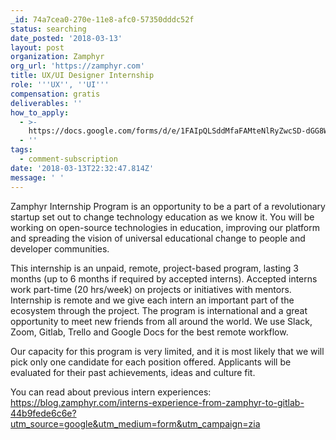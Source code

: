 ```yaml
---
_id: 74a7cea0-270e-11e8-afc0-57350dddc52f
status: searching
date_posted: '2018-03-13'
layout: post
organization: Zamphyr
org_url: 'https://zamphyr.com'
title: UX/UI Designer Internship
role: '''UX'', ''UI'''
compensation: gratis
deliverables: ''
how_to_apply:
  - >-
    https://docs.google.com/forms/d/e/1FAIpQLSddMfaFAMteNlRyZwcSD-dGG8Wq5mD07IN0Jmp_DDMVE80QQw/viewform
  - ''
tags:
  - comment-subscription
date: '2018-03-13T22:32:47.814Z'
message: ' '
---
```

Zamphyr Internship Program is an opportunity to be a part of a revolutionary startup set out to change technology education as we know it. You will be working on open-source technologies in education, improving our platform and spreading the vision of universal educational change to people and developer communities.

This internship is an unpaid, remote, project-based program, lasting 3 months (up to 6 months if required by accepted interns). Accepted interns work part-time (20 hrs/week) on projects or initiatives with mentors. Internship is remote and we give each intern an important part of the ecosystem through the project. The program is international and a great opportunity to meet new friends from all around the world. We use Slack, Zoom, Gitlab, Trello and Google Docs for the best remote workflow.

Our capacity for this program is very limited, and it is most likely that we will pick only one candidate for each position offered. Applicants will be evaluated for their past achievements, ideas and culture fit.

You can read about previous intern experiences: https://blog.zamphyr.com/interns-experience-from-zamphyr-to-gitlab-44b9fede6c6e?utm_source=google&utm_medium=form&utm_campaign=zia
